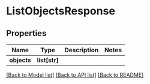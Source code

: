 # ListObjectsResponse


## Properties
Name | Type | Description | Notes
------------ | ------------- | ------------- | -------------
**objects** | **list[str]** |  | 

[[Back to Model list]](../README.md#documentation-for-models) [[Back to API list]](../README.md#documentation-for-api-endpoints) [[Back to README]](../README.md)


